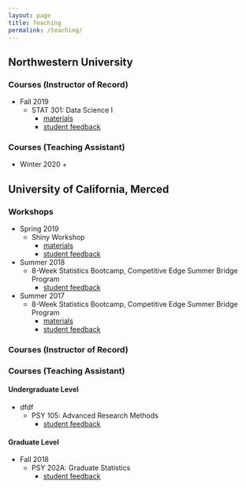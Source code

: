 ```yaml
---
layout: page
title: Teaching
permalink: /teaching/
---
```


## Northwestern University

### Courses (Instructor of Record)

* Fall 2019
  + STAT 301: Data Science I
    - [materials]()
    - [student feedback]()

### Courses (Teaching Assistant)

* Winter 2020
  + 

## University of California, Merced

### Workshops

* Spring 2019
  + Shiny Workshop
    - [materials](https://osf.io/69j37/)
    - [student feedback](/Shiny_Workshop_2019.csv)
* Summer 2018
  + 8-Week Statistics Bootcamp, Competitive Edge Summer Bridge Program
    - [student feedback](/Summer_Bridge_2017.pdf)
* Summer 2017
  + 8-Week Statistics Bootcamp, Competitive Edge Summer Bridge Program
    - [materials](https://ucmerced.app.box.com/v/ucmstatsworkshop)
    - [student feedback](/Summer_Bridge_2018.pdf)

### Courses (Instructor of Record)

### Courses (Teaching Assistant)

#### Undergraduate Level

* dfdf
  + PSY 105: Advanced Research Methods
    - [student feedback]()

#### Graduate Level

* Fall 2018
  + PSY 202A: Graduate Statistics
    - [student feedback]()
